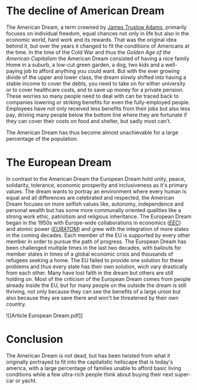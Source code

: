 # The decline of American Dream
The American Dream, a term crowned by [James Truslow Adams](https://en.wikipedia.org/wiki/James_Truslow_Adams), primarily focuses on individual freedom, equal chances not only in life but also in the economic world, hard work and its rewards.
That was the original idea behind it, but over the years it changed to fit the conditions of Americans at the time. In the time of the Cold War and thus the *Golden Age of the American Capitalism* the American Dream consisted of having a nice family Home in a suburb, a low-cut green garden, a dog, two kids and a well-paying job to afford anything you could want. But with the ever growing divide of the upper and lower class, the dream slowly shifted into having a stable income to cover the debts, you need to take on for either university or to cover healthcare costs, and to save up money for a private pension. These worries so many people need to deal with can be traced back to companies lowering or striking benefits for even the fully-employed people. Employees have not only received less benefits from their jobs but also less pay, driving many people below the bottom line where they are fortunate if they can cover their costs on food and shelter, but sadly most can't.

The American Dream has thus become almost unachievable for a large percentage of the population.

# The European Dream
In contrast to the American Dream the European Dream hold unity, peace, solidarity, tolerance, economic prosperity and inclusiveness as it's primary values. The dream wants to portray an environment where every human is equal and all differences are celebrated and respected, the American Dream focuses on more selfish values like, autonomy, independence and personal wealth but has some more communally oriented qualities like a strong work ethic, patriotism and religious inheritance.
The European Dream began in the 1950s with Europe-wide collaborations in economics (*[EEC](https://en.wikipedia.org/wiki/European_Economic_Community)*) and atomic power (*[EURATOM](https://en.wikipedia.org/wiki/Euratom)*) and grew with the integration of more states in the coming decades. Each member of the EU is supported by every other member in order to pursue the path of progress.
The European Dream has been challenged multiple times in the last two decades, with bailouts for member states in times of a global economic crisis and thousands of refugees seeking a home. The EU failed to provide one solution for these problems and thus every state has their own solution, wich vary drastically from each other. Many have lost faith in the dream but others are still holding on.
Most of the criticism of the European Dream comes from people already inside the EU, but for many people on the outside the dream is still thriving, not only because they can see the benefits of a large union but also because they are save there and won't be threatened by their own country. 

![[Article European Dream.pdf]]

# Conclusion
The American Dream is not dead, but has been twisted from what it originally portrayed to fit into the capitalistic hellscape that is today's america, with a large percentage of families unable to afford basic living conditions while a few ultra-rich people think about buying their next super-car or yacht.